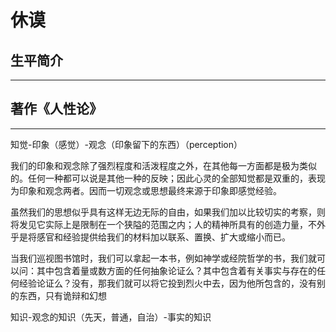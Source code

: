 # 休谟
## 生平简介
***
## 著作《人性论》
***
知觉-印象（感觉）-观念（印象留下的东西）（perception）

我们的印象和观念除了强烈程度和活泼程度之外，在其他每一方面都是极为类似的。任何一种都可以说是其他一种的反映；因此心灵的全部知觉都是双重的，表现为印象和观念两者。因而一切观念或思想最终来源于印象即感觉经验。

虽然我们的思想似乎具有这样无边无际的自由，如果我们加以比较切实的考察，则将发见它实际上是限制在一个狭隘的范围之内；人的精神所具有的创造力量，不外乎是将感官和经验提供给我们的材料加以联系、置换、扩大或缩小而已。

当我们巡视图书馆时，我们可以拿起一本书，例如神学或经院哲学的书，我们就可以问：其中包含着量或数方面的任何抽象论证么？其中包含着有关事实与存在的任何经验论证么？没有，那我们就可以将它投到烈火中去，因为他所包含的，没有别的东西，只有诡辩和幻想

知识-观念的知识（先天，普通，自治）-事实的知识

